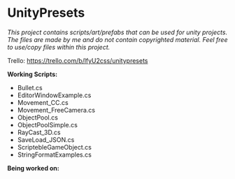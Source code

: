 # UnityPresets

_This project contains scripts/art/prefabs that can be used for unity projects.
The files are made by me and do not contain copyrighted material.
Feel free to use/copy files within this project._

Trello: https://trello.com/b/lfyU2css/unitypresets

**Working Scripts:**
- Bullet.cs
- EditorWindowExample.cs
- Movement_CC.cs
- Movement_FreeCamera.cs
- ObjectPool.cs
- ObjectPoolSimple.cs
- RayCast_3D.cs
- SaveLoad_JSON.cs
- ScriptebleGameObject.cs
- StringFormatExamples.cs

**Being worked on:**
